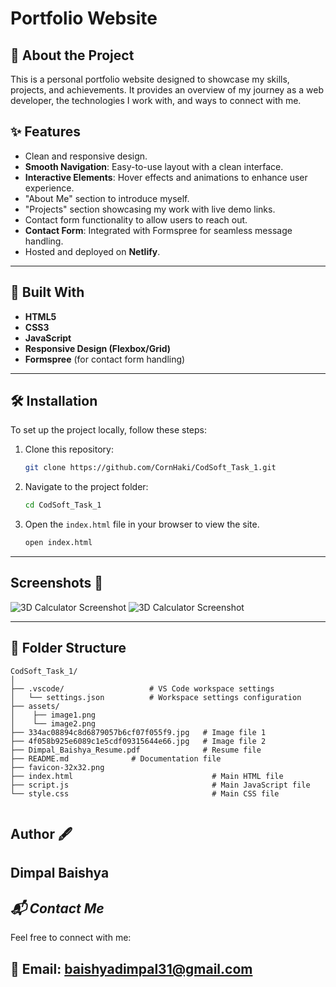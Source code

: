 # Portfolio Website

## 📖 About the Project
This is a personal portfolio website designed to showcase my skills, projects, and achievements. It provides an overview of my journey as a web developer, the technologies I work with, and ways to connect with me.

## ✨ Features
- Clean and responsive design.
- **Smooth Navigation**: Easy-to-use layout with a clean interface.  
- **Interactive Elements**: Hover effects and animations to enhance user experience.
- "About Me" section to introduce myself.
- "Projects" section showcasing my work with live demo links.
- Contact form functionality to allow users to reach out.
- **Contact Form**: Integrated with Formspree for seamless message handling.
- Hosted and deployed on **Netlify**.
---
## 🔧 Built With
- **HTML5**
- **CSS3**
- **JavaScript**
- **Responsive Design (Flexbox/Grid)**
- **Formspree** (for contact form handling)
---

## 🛠️ Installation
To set up the project locally, follow these steps:
1. Clone this repository:
   ```bash
   git clone https://github.com/CornHaki/CodSoft_Task_1.git
2. Navigate to the project folder:
   ```bash
   cd CodSoft_Task_1
3. Open the ```index.html``` file in your browser to view the site.
    ```bash
   open index.html
   
---

## Screenshots 📸
![3D Calculator Screenshot](assets/image1.png)
![3D Calculator Screenshot](assets/image2.png)

---
## 📂 Folder Structure
```plaintext
CodSoft_Task_1/
│
├── .vscode/                   # VS Code workspace settings
│   └── settings.json          # Workspace settings configuration
├── assets/
│    ├── image1.png         
│    └── image2.png
├── 334ac08894c8d6879057b6cf07f055f9.jpg   # Image file 1      
├── 4f058b925e6089c1e5cdf09315644e66.jpg   # Image file 2
├── Dimpal_Baishya_Resume.pdf              # Resume file
├── README.md              # Documentation file
├── favicon-32x32.png
├── index.html                               # Main HTML file
├── script.js                                # Main JavaScript file
└── style.css                                # Main CSS file
 
```
## Author 🖋️
Dimpal Baishya
---

## *📬 Contact Me*
Feel free to connect with me:

📧 Email: baishyadimpal31@gmail.com
---
